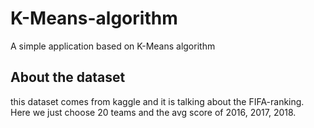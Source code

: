 # K-Means-algorithm
A simple application based on K-Means algorithm
## About the dataset
this dataset comes from kaggle and it is talking about the FIFA-ranking. Here we just choose 20 teams and the avg score of 2016, 2017, 2018.
